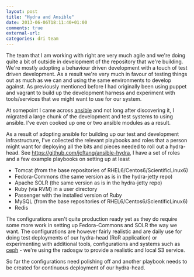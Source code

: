 ```yaml
---
layout: post
title: "Hydra and Ansible"
date: 2013-06-06T18:11:40+01:00
comments: true
external-url: 
categories: dri team
---
```


The team that I am working with right are very much agile and we're
doing quite a bit of outside in development of the repository that we're
building. We're mostly adopting a behaviour driven development with a
touch of test driven development. As a result we're very much in favour
of testing things out as much as we can and using the same environments
to develop against. As previously mentioned before I had originally
been using puppet and vagrant to build up the development harness and
experiment with tools/services that we might want to use for our system.

At somepoint I came across [ansible](http://www.ansible.cc) and not long
after discovering it, I migrated a large chunk of the development and
test systems to using ansible. I've even cooked up one or two ansible
modules as a result.

As a result of adopting ansible for building up our test and development
infrastructure, I've collected the relevant playbooks and roles that a
person might want for deploying all the bits and pieces needed to roll
out a hydra-head. See <https://github.com/jcftang/ansible-hydra>, I have
a set of roles and a few example playbooks on setting up at least

* Tomcat (from the base repositories of RHEL6/Centos6/ScientificLinux6)
* Fedora-Commons (the same version as is in the hydra-jetty repo)
* Apache SOLR (the same version as is in the hydra-jetty repo)
* Ruby (via RVM) in a user directory
* Passenger with the installed version of Ruby
* MySQL (from the base repositories of RHEL6/Centos6/ScientificLinux6)
* Redis

The configurations aren't quite production ready yet as they do require
some more work in setting up Fedora-Commons and SOLR the way we want. The
configurations are however fairly realistic and are daily use
for doing test deployments of our hydra-head (RoR application) or
experimenting with additional tools, configurations and systems such as
[ceph](https://github.com/jcftang/ansible-ceph) - we're using the radosgw
to provide a realistic and local S3 service.

So far the configurations need polishing off and another playbook needs
to be created for continuous deployment of our hydra-head.
